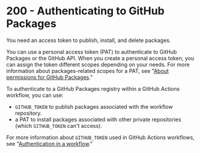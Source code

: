 # 200 - Authenticating to GitHub Packages

You need an access token to publish, install, and delete packages.

You can use a personal access token (PAT) to authenticate to GitHub Packages or the GitHub API. When you create a personal access token, you can assign the token different scopes depending on your needs. For more information about packages-related scopes for a PAT, see "[About permissions for GitHub Packages](https://docs.github.com/en/packages/learn-github-packages/about-permissions-for-github-packages#about-scopes-and-permissions-for-package-registries)."

To authenticate to a GitHub Packages registry within a GitHub Actions workflow, you can use:

- ```GITHUB_TOKEN``` to publish packages associated with the workflow repository.
- a PAT to install packages associated with other private repositories (which ```GITHUB_TOKEN``` can't access).

For more information about ```GITHUB_TOKEN``` used in GitHub Actions workflows, see "[Authentication in a workflow](https://docs.github.com/en/actions/reference/authentication-in-a-workflow#using-the-github_token-in-a-workflow)."
